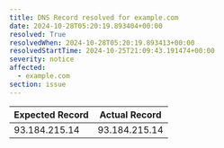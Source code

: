 ```yaml
---
title: DNS Record resolved for example.com
date: 2024-10-28T05:20:19.893404+00:00
resolved: True
resolvedWhen: 2024-10-28T05:20:19.893413+00:00
resolvedStartTime: 2024-10-25T21:09:43.191474+00:00
severity: notice
affected:
  - example.com
section: issue
---
```


| Expected Record  | Actual Record  |
|------------------|----------------|
| 93.184.215.14 | 93.184.215.14 |
